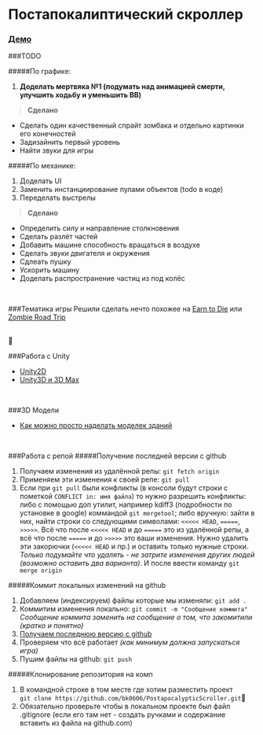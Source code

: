 Постапокалиптический скроллер
============================

### [Демо](http://kell18.github.io/some-projects/PostapocalipticScroller.html)

###TODO

#####По графике:
1. __Доделать мертвяка №1 (подумать над анимацией смерти, улучшить ходьбу и уменьшить BB)__

> **Сделано**
+ Сделать один качественный спрайт зомбака и отдельно картинки его конечностей 
+ Задизайнить первый уровень
+ Найти звуки для игры

#####По механике:
1. Доделать UI
2. Заменить инстанциирование пулами объектов (todo в коде)
3. Переделать выстрелы
	
> **Сделано**
+ Определить силу и направление столкновения 
+ Сделать разлёт частей
+ Добавить машине способность вращаться в воздухе
+ Сделать звуки двигателя и окружения
+ Сдлеать пушку
+ Ускорить машину
+ Доделать распространение частиц из под колёс

	
<br />

###Тематика игры
Решили сделать нечто похожее на [Earn to Die](https://play.google.com/store/apps/details?id=com.notdoppler.earntodie) или [Zombie Road Trip](https://play.google.com/store/apps/details?id=com.noodlecake.zombieroadtrip)

<br />


###Работа с Unity
+ [Unity2D](https://unity3d.com/ru/learn/tutorials/modules/beginner/2d/2d-overview)
+ [Unity3D и 3D Max](http://www.youtube.com/user/4GameFree)

<br />

###3D Модели
+ [Как можно просто наделать моделек зданий](http://www.youtube.com/watch?v=A8e1zHEgdI8)

<br />


###Работа с репой
#####Получение последней версии с github
1. Получаем изменения из удалённой репы: `git fetch origin` 
2. Применяем эти изменения к своей репе: `git pull`
3. Если при `git pull` были конфликты (в консоли будут строки с пометкой `CONFLICT in: имя файла`) то нужно разрешить конфликты: либо с помощью доп утилит, например kdiff3 (подробности по установке в google) коммандой `git mergetool`; либо вручную: зайти в них, найти строки со следующими символами: `<<<<< HEAD`, `=====`, `>>>>>`. Всё что после `<<<<< HEAD` и до `=====` это из удалённой репы, а всё что после `=====` и до `>>>>>` это ваши изменения. Нужно удалить эти закорючки (`<<<<< HEAD` и пр.) и оставить только нужные строки. *Только подумайте что удалять - не затрите изменения других людей (возможно оставить два варианта)*. И после ввести команду `git merge origin`

#####Коммит локальных изменений на github
1. Добавляем (индексируем) файлы которые мы изменяли: `git add .`
2. Коммитим изменения локально: `git commit -m "Сообщение коммита"`
*Сообщение коммита заменить на сообщение о том, что закомитили (кратко и понятно)*
3. [Получаем последнюю версию с github ](https://github.com/bk0606/PostapocalypticScroller#%D0%9F%D0%BE%D0%BB%D1%83%D1%87%D0%B5%D0%BD%D0%B8%D0%B5-%D0%BF%D0%BE%D1%81%D0%BB%D0%B5%D0%B4%D0%BD%D0%B5%D0%B9-%D0%B2%D0%B5%D1%80%D1%81%D0%B8%D0%B8-%D1%81-github)
4. Проверяем что всё работает *(как минимум должна запускаться игра)*
5. Пушим файлы на github: `git push`

#####Клонирование репозитория на комп
1. В командной строке в том месте где хотим разместить проект                              
`git clone https://github.com/bk0606/PostapocalypticScroller.git`
2. Обязательно проверьте чтобы в локальном проекте был файл .gitignore (если его там нет - создать ручками и содержание вставить из файла на github.com)

<br />

